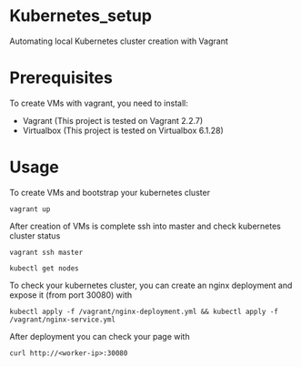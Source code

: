 # Kubernetes_setup
Automating local Kubernetes cluster creation with Vagrant

# Prerequisites

To create VMs with vagrant, you need to install:
- Vagrant (This project is tested on Vagrant 2.2.7)
- Virtualbox (This project is tested on Virtualbox 6.1.28)

# Usage

To create VMs and bootstrap your kubernetes cluster

`vagrant up`

After creation of VMs is complete ssh into master and check kubernetes cluster status

`vagrant ssh master`

`kubectl get nodes`

To check your kubernetes cluster, you can create an nginx deployment and expose it (from port 30080) with

`kubectl apply -f /vagrant/nginx-deployment.yml && kubectl apply -f /vagrant/nginx-service.yml`

After deployment you can check your page with 

`curl http://<worker-ip>:30080`
